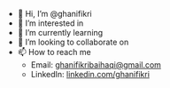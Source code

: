 - 👋 Hi, I’m @ghanifikri
- 👀 I’m interested in 
- 🌱 I’m currently learning
- 💞️ I’m looking to collaborate on 
- 📫 How to reach me 
  - Email: [ghanifikribaihaqi@gmail.com](ghanifikribaihaqi@gmail.com)
  - LinkedIn: [linkedin.com/ghanifikri](https://www.linkedin.com/ghanifikri)



<!---
ghanifikri/ghanifikri is a ✨ special ✨ repository because its `README.md` (this file) appears on your GitHub profile.
You can click the Preview link to take a look at your changes.
--->
